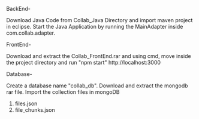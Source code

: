 BackEnd-

Download Java Code from Collab_Java Directory and import maven project in eclipse.
Start the Java Application by running the MainAdapter inside com.collab.adapter.


FrontEnd-

Download and extract the Collab_FrontEnd.rar and using cmd, move inside the project directory and run "npm start"
http://localhost:3000


Database-

Create a database name "collab_db".
Download and extract the mongodb rar file.
Import the collection files in mongoDB
1. files.json 
2. file_chunks.json
